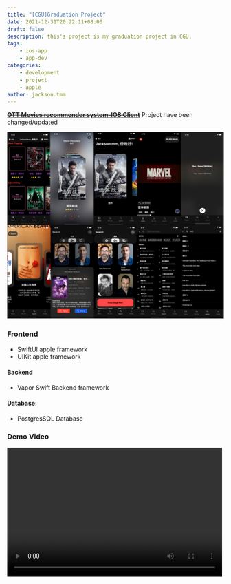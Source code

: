 ```yaml
---
title: "[CGU]Graduation Project"
date: 2021-12-31T20:22:11+08:00
draft: false
description: this's project is my graduation project in CGU.
tags: 
    - ios-app
    - app-dev
categories: 
    - development
    - project
    - apple
author: jackson.tmm
---
```


~~[**OTT Movies recommender system-IOS Client**](https://github.com/RyanTokManMokMTM/MovieAppSwiftUI.git)~~
Project have been changed/updated

![client](/images/iosClient.png)

### Frontend
* SwiftUI apple framework
* UIKit apple framework
#### Backend

* Vapor Swift Backend framework
#### Database:

* PostgresSQL Database

### Demo Video
<video src="/videos/final.MP4" controls="controls" width="500" height="300"></video>

<!-- ### Updated Video
<video src="/videos/ott-app.mov" controls="controls" width="500" height="300"></video> -->
